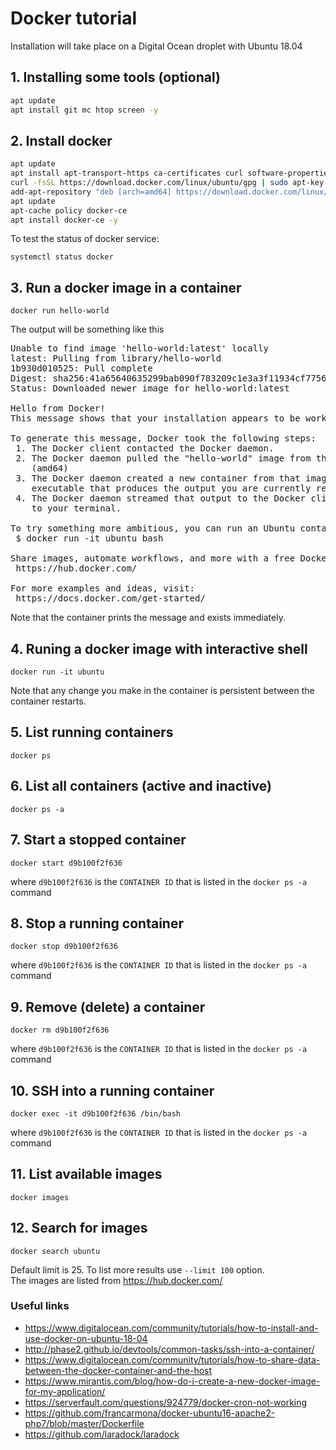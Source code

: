 # Docker tutorial

Installation will take place on a Digital Ocean droplet with Ubuntu 18.04  

## 1. Installing some tools (optional)

```bash
apt update
apt install git mc htop screen -y
```

## 2. Install docker

```bash
apt update
apt install apt-transport-https ca-certificates curl software-properties-common -y
curl -fsSL https://download.docker.com/linux/ubuntu/gpg | sudo apt-key add -
add-apt-repository "deb [arch=amd64] https://download.docker.com/linux/ubuntu bionic stable"
apt update
apt-cache policy docker-ce
apt install docker-ce -y
```

To test the status of docker service:  
```
systemctl status docker
```

## 3. Run a docker image in a container

```
docker run hello-world
```

The output will be something like this

<pre>
Unable to find image 'hello-world:latest' locally
latest: Pulling from library/hello-world
1b930d010525: Pull complete
Digest: sha256:41a65640635299bab090f783209c1e3a3f11934cf7756b09cb2f1e02147c6ed8
Status: Downloaded newer image for hello-world:latest

Hello from Docker!
This message shows that your installation appears to be working correctly.

To generate this message, Docker took the following steps:
 1. The Docker client contacted the Docker daemon.
 2. The Docker daemon pulled the "hello-world" image from the Docker Hub.
    (amd64)
 3. The Docker daemon created a new container from that image which runs the
    executable that produces the output you are currently reading.
 4. The Docker daemon streamed that output to the Docker client, which sent it
    to your terminal.

To try something more ambitious, you can run an Ubuntu container with:
 $ docker run -it ubuntu bash

Share images, automate workflows, and more with a free Docker ID:
 https://hub.docker.com/

For more examples and ideas, visit:
 https://docs.docker.com/get-started/
</pre>

Note that the container prints the message and exists immediately.

## 4. Runing a docker image with interactive shell

```
docker run -it ubuntu
```

Note that any change you make in the container is persistent between the container restarts.

## 5. List running containers

```
docker ps
```

## 6. List all containers (active and inactive)

```
docker ps -a
```

## 7. Start a stopped container

```
docker start d9b100f2f636
```

where `d9b100f2f636` is the `CONTAINER ID` that is listed in the `docker ps -a` command

## 8. Stop a running container

```
docker stop d9b100f2f636
```

where `d9b100f2f636` is the `CONTAINER ID` that is listed in the `docker ps -a` command

## 9. Remove (delete) a container

```
docker rm d9b100f2f636
```

where `d9b100f2f636` is the `CONTAINER ID` that is listed in the `docker ps -a` command

## 10. SSH into a running container

```
docker exec -it d9b100f2f636 /bin/bash
```

where `d9b100f2f636` is the `CONTAINER ID` that is listed in the `docker ps -a` command

## 11. List available images

```
docker images
```

## 12. Search for images

```
docker search ubuntu
```

Default limit is 25. To list more results use `--limit 100` option.  
The images are listed from https://hub.docker.com/  


### Useful links

- https://www.digitalocean.com/community/tutorials/how-to-install-and-use-docker-on-ubuntu-18-04
- http://phase2.github.io/devtools/common-tasks/ssh-into-a-container/
- https://www.digitalocean.com/community/tutorials/how-to-share-data-between-the-docker-container-and-the-host
- https://www.mirantis.com/blog/how-do-i-create-a-new-docker-image-for-my-application/
- https://serverfault.com/questions/924779/docker-cron-not-working
- https://github.com/francarmona/docker-ubuntu16-apache2-php7/blob/master/Dockerfile
- https://github.com/laradock/laradock
